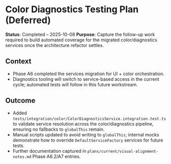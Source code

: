 # Color Diagnostics Testing Plan (Deferred)

**Status**: Completed – 2025-10-08
**Purpose**: Capture the follow-up work required to build automated coverage for the migrated color/diagnostics services once the architecture refactor settles.

## Context
- Phase A6 completed the services migration for UI + color orchestration.
- Diagnostics tooling will switch to service-based access in the current cycle; automated tests will follow in this future workstream.

## Outcome
- Added `tests/integration/color/ColorDiagnosticsService.integration.test.ts` to validate service resolution across the color/diagnostics pipeline, ensuring no fallbacks to `globalThis` remain.
- Manual scripts updated to avoid writing to `globalThis`; internal mocks demonstrate how to override `DefaultServiceFactory` services for future tests.
- Further documentation captured in `plans/current/visual-alignment-notes.md` Phase A6.2/A7 entries.
